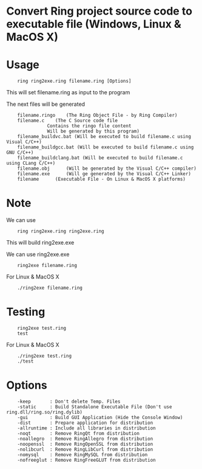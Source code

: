 Convert Ring project source code to executable file (Windows, Linux & MacOS X)
==============================================================================

Usage
=====

		ring ring2exe.ring filename.ring [Options]

This will set filename.ring as input to the program 	

The next files will be generated 

		filename.ringo	  (The Ring Object File - by Ring Compiler)
		filename.c	  (The C Source code file
				   Contains the ringo file content
				   Will be generated by this program)
		filename_buildvc.bat (Will be executed to build filename.c using Visual C/C++)
		filename_buildgcc.bat (Will be executed to build filename.c using GNU C/C++)
		filename_buildclang.bat (Will be executed to build filename.c using CLang C/C++)
		filename.obj	  (Will be generated by the Visual C/C++ compiler) 
		filename.exe 	  (Will ge generated by the Visual C/C++ Linker)
		filename	  (Executable File - On Linux & MacOS X platforms)

Note
====

We can use 

		ring ring2exe.ring ring2exe.ring 

This will build ring2exe.exe

We can use ring2exe.exe 

		ring2exe filename.ring 

For Linux & MacOS X

		./ring2exe filename.ring

Testing 
=======
	
		ring2exe test.ring 
		test 

For Linux & MacOS X

		./ring2exe test.ring 
		./test

Options
=======

		-keep       : Don't delete Temp. Files
		-static     : Build Standalone Executable File (Don't use ring.dll/ring.so/ring.dylib)
		-gui        : Build GUI Application (Hide the Console Window)
		-dist	    : Prepare application for distribution 
		-allruntime : Include all libraries in distribution
		-noqt	    : Remove RingQt from distribution
		-noallegro  : Remove RingAllegro from distribution
		-noopenssl  : Remove RingOpenSSL from distribution
		-nolibcurl  : Remove RingLibCurl from distribution
		-nomysql    : Remove RingMySQL from distribution
		-nofreeglut : Remove RingFreeGLUT from distribution
